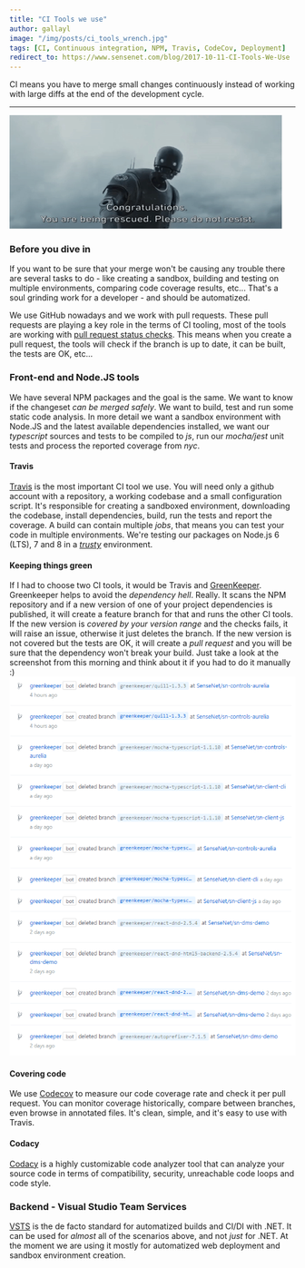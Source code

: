 ```yaml
---
title: "CI Tools we use"
author: gallayl
image: "/img/posts/ci_tools_wrench.jpg"
tags: [CI, Continuous integration, NPM, Travis, CodeCov, Deployment]
redirect_to: https://www.sensenet.com/blog/2017-10-11-CI-Tools-We-Use
---
```


CI means you have to merge small changes continuously instead of working with large diffs at the end of the development cycle.
 
---

![ci_tools_k2](/img/posts/ci_tools_k2.gif)


### Before you dive in

 If you want to be sure that your merge won't be causing any trouble there are several tasks to do - like creating a sandbox, building and testing on multiple environments, comparing code coverage results, etc... That's a soul grinding work for a developer - and should be automatized.

We use GitHub nowadays and we work with pull requests. These pull requests are playing a key role in the terms of CI tooling, most of the tools are working with [pull request status checks](https://developer.github.com/v3/repos/statuses/). This means when you create a pull request, the tools will check if the branch is up to date, it can be built, the tests are OK, etc...

### Front-end and Node.JS tools

We have several NPM packages and the goal is the same. We want to know if the changeset *can be merged safely*. We want to build, test and run some static code analysis. In more detail we want a sandbox environment with Node.JS and the latest available dependencies installed, we want our *typescript* sources and tests to be compiled to *js*, run our *mocha/jest* unit tests and process the reported coverage from *nyc*.

#### Travis

[Travis](https://travis-ci.org/) is the most important CI tool we use. You will need only a github account with a repository, a working codebase and a small configuration script. It's responsible for creating a sandboxed environment, downloading the codebase, install dependencies, build, run the tests and report the coverage. A build can contain multiple *jobs*, that means you can test your code in multiple environments. We're testing our packages on Node.js 6 (LTS), 7 and 8 in a *[trusty](https://docs.travis-ci.com/user/reference/trusty/)* environment. 

#### Keeping things green

If I had to choose two CI tools, it would be Travis and [GreenKeeper](https://greenkeeper.io/). Greenkeeper helps to avoid the *dependency hell*. Really. It scans the NPM repository and if a new version of one of your project dependencies is published, it will create a feature branch for that and runs the other CI tools. If the new version is *covered by your version range* and the checks fails, it will raise an issue, otherwise it just deletes the branch. If the new version is not covered but the tests are OK, it will create a *pull request* and you will be sure that the dependency won't break your build. Just take a look at the screenshot from this morning and think about it if you had to do it manually :) 
![ci_tools_greenkeeper](/img/posts/ci_tools_greenkeeper.png)


#### Covering code

We use [Codecov](https://codecov.io/) to measure our code coverage rate and check it per pull request. You can monitor coverage historically, compare between branches, even browse in annotated files. It's clean, simple, and it's easy to use with Travis.

#### Codacy

[Codacy](https://www.codacy.com) is a highly customizable code analyzer tool that can analyze your source code in terms of compatibility, security, unreachable code loops and code style.

### Backend - Visual Studio Team Services

[VSTS](https://www.visualstudio.com/team-services/) is the de facto standard for automatized builds and CI/DI with .NET. It can be used for *almost* all of the scenarios above, and not *just* for .NET. At the moment we are using it mostly for automatized web deployment and sandbox environment creation. 
